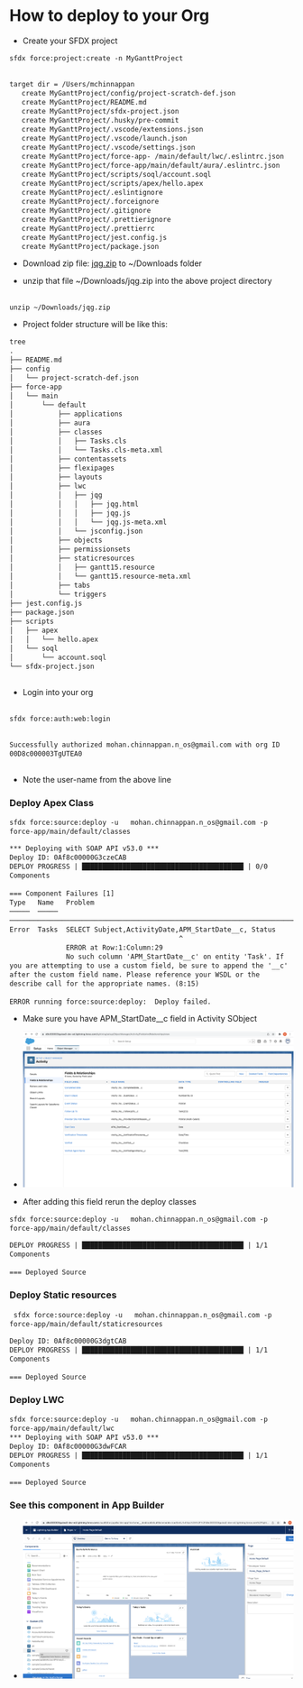 # How to deploy to your Org


- Create your SFDX project

```
sfdx force:project:create -n MyGanttProject


```

```
target dir = /Users/mchinnappan
   create MyGanttProject/config/project-scratch-def.json
   create MyGanttProject/README.md
   create MyGanttProject/sfdx-project.json
   create MyGanttProject/.husky/pre-commit
   create MyGanttProject/.vscode/extensions.json
   create MyGanttProject/.vscode/launch.json
   create MyGanttProject/.vscode/settings.json
   create MyGanttProject/force-app- /main/default/lwc/.eslintrc.json
   create MyGanttProject/force-app/main/default/aura/.eslintrc.json
   create MyGanttProject/scripts/soql/account.soql
   create MyGanttProject/scripts/apex/hello.apex
   create MyGanttProject/.eslintignore
   create MyGanttProject/.forceignore
   create MyGanttProject/.gitignore
   create MyGanttProject/.prettierignore
   create MyGanttProject/.prettierrc
   create MyGanttProject/jest.config.js
   create MyGanttProject/package.json

```
- Download zip file:  [jqg.zip](./jqg.zip) to ~/Downloads folder

- unzip that file ~/Downloads/jqg.zip into the above project directory

```

unzip ~/Downloads/jqg.zip 

```

- Project folder structure will be like this:
```
tree
.
├── README.md
├── config
│   └── project-scratch-def.json
├── force-app
│   └── main
│       └── default
│           ├── applications
│           ├── aura
│           ├── classes
│           │   ├── Tasks.cls
│           │   └── Tasks.cls-meta.xml
│           ├── contentassets
│           ├── flexipages
│           ├── layouts
│           ├── lwc
│           │   ├── jqg
│           │   │   ├── jqg.html
│           │   │   ├── jqg.js
│           │   │   └── jqg.js-meta.xml
│           │   └── jsconfig.json
│           ├── objects
│           ├── permissionsets
│           ├── staticresources
│           │   ├── gantt15.resource
│           │   └── gantt15.resource-meta.xml
│           ├── tabs
│           └── triggers
├── jest.config.js
├── package.json
├── scripts
│   ├── apex
│   │   └── hello.apex
│   └── soql
│       └── account.soql
└── sfdx-project.json


```

- Login into your org
```

sfdx force:auth:web:login


```
```
Successfully authorized mohan.chinnappan.n_os@gmail.com with org ID 00D8c000003TgUTEA0


```
- Note the user-name from the above line

### Deploy Apex Class
```
sfdx force:source:deploy -u   mohan.chinnappan.n_os@gmail.com -p force-app/main/default/classes 

```
```
*** Deploying with SOAP API v53.0 ***
Deploy ID: 0Af8c00000G3czeCAB
DEPLOY PROGRESS | ████████████████████████████████████████ | 0/0 Components

=== Component Failures [1]
Type   Name   Problem
─────  ─────  ───────────────────────────────────────────────────────────────────────────────────────────────────────────────────────────────────────────────────────────────────────────────────────────────────────────────────────────────────────────
Error  Tasks  SELECT Subject,ActivityDate,APM_StartDate__c, Status
                                          ^
              ERROR at Row:1:Column:29
              No such column 'APM_StartDate__c' on entity 'Task'. If you are attempting to use a custom field, be sure to append the '__c' after the custom field name. Please reference your WSDL or the describe call for the appropriate names. (8:15)

ERROR running force:source:deploy:  Deploy failed.

```

- Make sure you have APM_StartDate__c field in Activity SObject

- ![APM_StartDate__c](img/APM_StartDate__c.png)

- After adding this field rerun the deploy classes

```
sfdx force:source:deploy -u   mohan.chinnappan.n_os@gmail.com -p force-app/main/default/classes 

```
```
DEPLOY PROGRESS | ████████████████████████████████████████ | 1/1 Components

=== Deployed Source

```

### Deploy Static resources
```
 sfdx force:source:deploy -u   mohan.chinnappan.n_os@gmail.com -p force-app/main/default/staticresources 

 ```

 ```
 Deploy ID: 0Af8c00000G3dgtCAB
DEPLOY PROGRESS | ████████████████████████████████████████ | 1/1 Components

=== Deployed Source

```

### Deploy LWC
```
sfdx force:source:deploy -u   mohan.chinnappan.n_os@gmail.com -p force-app/main/default/lwc            
*** Deploying with SOAP API v53.0 ***
Deploy ID: 0Af8c00000G3dwFCAR
DEPLOY PROGRESS | ████████████████████████████████████████ | 1/1 Components

=== Deployed Source
```

### See this component in App Builder

- ![App Builder jqg](img/jqg-lwc-app-builder.png)



